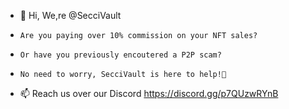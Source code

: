 - 👋 Hi, We,re @SecciVault
-     Are you paying over 10% commission on your NFT sales?
-     Or have you previously encoutered a P2P scam?
-     No need to worry, SecciVault is here to help!🌱

- 📫 Reach us over our Discord https://discord.gg/p7QUzwRYnB

<!---
SecciVault/SecciVault is a ✨ special ✨ repository because its `README.md` (this file) appears on your GitHub profile.
You can click the Preview link to take a look at your changes.
--->
